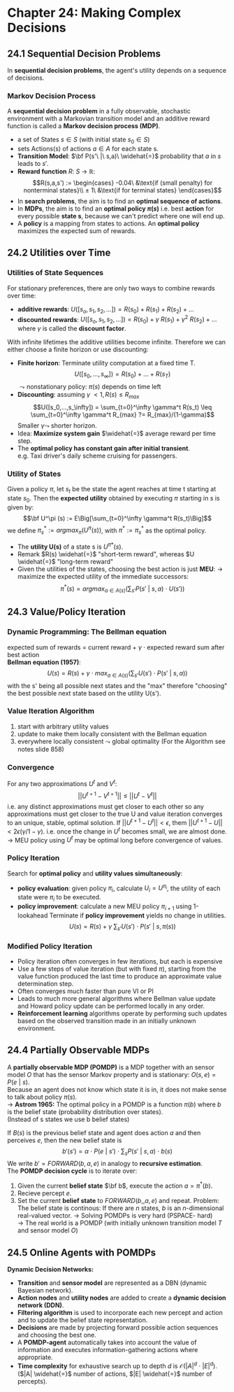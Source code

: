 # Chapter 24: Making Complex Decisions
  
## 24.1 Sequential Decision Problems
In **sequential decision problems**, the agent's utility depends on a sequence of decisions.

### Markov Decision Process
A **sequential decision problem** in a fully observable, stochastic environment with a Markovian transition model and an additive reward function is called a **Markov decision process (MDP)**. 
- a set of States $s ∈ S$ (with initial state $s_0 ∈ S$)  
- sets Actions(s) of actions $a ∈ A$ for each state s.    
- **Transition Model**: $\bf P(s'\ |\ s,a)\ \widehat{=}$ probability that $a$ in $s$ leads to $s'$.  
- **Reward function** $R:\ S\ \to\ \mathbb{R}$:  
$$R(s,a,s') := 
\begin{cases}
-0.04\ &\text{if (small penalty) for nonterminal states}\\
± 1\ &\text{if for terminal states}
\end{cases}$$
- In **search problems**, the aim is to find an **optimal sequence of actions**.  
- In **MDPs**, the aim is to find an **optimal policy $\pi(s)$** i.e. best **action** for every possible **state s**, because we can't predict where one will end up.
- A **policy** is a mapping from states to actions. An **optimal policy** maximizes the expected sum of rewards.


## 24.2 Utilities over Time
### Utilities of State Sequences
For stationary preferences, there are only two ways to combine rewards over time:
- **additive rewards**: $U([s_o,s_1,s_2,…]) = R(s_0) + R(s_1) + R(s_2) + …$  
- **discounted rewards**: $U([s_o,s_1,s_2,…]) = R(s_0) + \gamma\ R(s_1) +\gamma^2\ R(s_2) + …$  where $\gamma$ is called the **discount factor**.  

With infinite lifetimes the additive utilities become infinite. Therefore we can either choose a finite horizon or use discounting:
- **Finite horizon**: Terminate utility computation at a fixed time T.
$$U([s_0,…,s_\infty]) = R(s_0) + …+ R(s_T)$$
$\leadsto \text{nonstationary policy: } \pi(s)$ depends on time left
- **Discounting**: assuming $\gamma\ < 1, R(s) \leq R_{max}$  
$$U([s_0,…,s_\infty]) = \sum_{t=0}^\infty \gamma^t R(s_t) \leq \sum_{t=0}^\infty \gamma^t R_{max} ?= R_{max}/(1-\gamma)$$
Smaller $\gamma \leadsto$ shorter horizon.
- Idea: **Maximize system gain** $\widehat{=}$ average reward per time step.
- The **optimal policy has constant gain after initial transient**.  
e.g. Taxi driver's daily scheme cruising for passengers.  

### Utility of States
Given a policy $\pi$, let $s_t$ be the state the agent reaches at time t starting at state $s_0$. Then the **expected utility** obtained by executing $\pi$ starting in s is given by:
$$\bf U^\pi (s) := E\Big[\sum_{t=0}^\infty \gamma^t R(s_t)\Big]$$
we define $\pi_s^* := argmax_\pi (U^\pi (s))$, with $\pi^* := \pi_s^*$ as the optimal policy.  
- The **utility U(s)** of a state s is $U^{\pi*}(s)$.  
- Remark $R(s) \widehat{=}$ "short-term reward", whereas $U \widehat{=}$ "long-term reward"
- Given the utilities of the states, choosing the best action is just **MEU**:
-> maximize the expected utility of the immediate successors:
$$\pi^*(s) = argmax_{a ∈ A(s)}(\sum_{s'} P(s'\ |\ s,a)\ ·\ U(s'))$$

## 24.3 Value/Policy Iteration

### Dynamic Programming: The Bellman equation
expected sum of rewards = current reward + $\gamma\ ·$ expected reward sum after best action  
**Bellman equation (1957)**:
$$U(s) = R(s) + \gamma\ ·\ max_{a∈A(s)} (\sum_{s'} U(s')\ ·\ P(s'\ |\ s,a))$$
with the s' being all possible next states and the "max" therefore "choosing" the best possible next state based on the utility U(s').  

### Value Iteration Algorithm
1. start with arbitrary utility values
2. update to make them locally consistent with the Bellman equation
3. everywhere locally consistent $\leadsto$ global optimality
(For the Algorithm see notes slide 858)  

### Convergence
For any two approximations $U^t$ and $V^t$:
$$||U^{t+1} - V^{t+1} || \leq || U^t - V^t ||$$
i.e. any distinct approximations must get closer to each other so any approximations must get closer to the true U and value iteration converges to an unique, stable, optimal solution.
If $|| U^{t+1} - U^t || < \epsilon$, them $|| U^{t+1} - U || < 2 \epsilon(\gamma/1- \gamma)$. i.e. once the change in $U^t$ becomes small, we are almost done.
-> MEU policy using $U^t$ may be optimal long before convergence of values.  

### Policy Iteration
Search for **optimal policy** and **utility values simultaneously**:
- **policy evaluation**: given policy $\pi_i$, calculate $U_i = U^{\pi_i}$, the utility of each state were $\pi_i$ to be executed.
- **policy improvement**: calculate a new MEU policy $\pi_{i+1}$ using 1-lookahead
Terminate if **policy improvement** yields no change in utilities.
$$U(s) = R(s) + \gamma\ \sum_{s'} U(s')\ ·\ P(s'\ |\ s,\pi(s))$$

### Modified Policy Iteration
- Policy iteration often converges in few iterations, but each is expensive  
- Use a few steps of value iteration (but with fixed $\pi$), starting from the value function produced the last time to produce an approximate value determination step.  
- Often converges much faster than pure VI or PI  
- Leads to much more general algorithms where Bellman value update and Howard policy update can be performed locally in any order.  
- **Reinforcement learning** algorithms operate by performing such updates based on the observed transition made in an initially unknown environment.  


## 24.4 Partially Observable MDPs
A **partially observable MDP (POMDP)** is a MDP together with an sensor model $O$ that has the sensor Markov property and is stationary: $O(s,e) = P(e\ |\ s)$.  
Because an agent does not know which state it is in, it does not make sense to talk about policy $\pi(s)$.  
-> **Astrom 1965:** The optimal policy in a POMDP is a function $\pi(b)$ where $b$ is the belief state (probability distribution over states).  
(Instead of s states we use b belief states)  

If $B(s)$ is the previous belief state and agent does action $a$ and then perceives $e$, then the new belief state is  
$$b'(s') = \alpha\ ·\ P(e\ |\ s')\ ·\ \sum_s P(s'\ |\ s,a)\ ·\ b(s)$$
We write $b' = FORWARD(b,a,e)$ in analogy to **recursive estimation**.  
The **POMDP decision cycle** is to iterate over:
1. Given the current **belief state** $\bf b$, execute the action $a=\pi^*(b)$.  
2. Recieve percept $e$.  
3. Set the current **belief state** to $FORWARD(b,,a,e)$ and repeat.
Problem: The belief state is continous: If there are $n$ states, $b$ is an $n$-dimensional real-valued vector.
-> Solving POMDPs is very hard (PSPACE- hard)  
-> The real world is a POMDP (with initially unknown transition model $T$ and sensor model $O$)  


## 24.5 Online Agents with POMDPs
**Dynamic Decision Networks:**
- **Transition** and **sensor model** are represented as a DBN (dynamic Bayesian network).  
- **Action nodes** and **utility nodes** are added to create a **dynamic decision network (DDN)**.  
- **Filtering algorithm** is used to incorporate each new percept and action and to update the belief state representation.  
- **Decisions** are made by projecting forward possible action sequences and choosing the best one.  
- A **POMDP-agent** automatically takes into account the value of information and executes information-gathering actions where appropriate.  
- **Time complexity** for exhaustive search up to depth $d$ is $\mathcal O(|A|^d\ ·\ |E|^d)$.  ($|A| \widehat{=}$ number of actions, $|E| \widehat{=}$ number of percepts).  